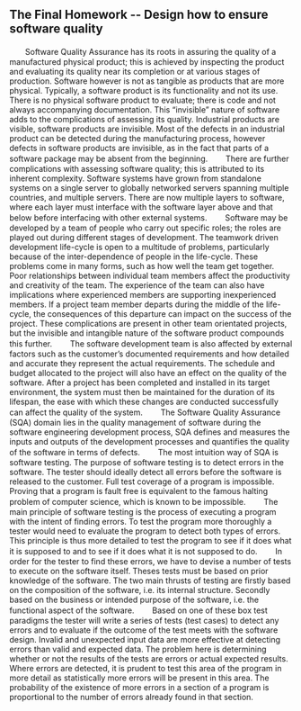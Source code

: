 ## The Final Homework -- Design how to ensure software quality 

　　Software Quality Assurance has its roots in assuring the quality of a manufactured physical product; this is achieved by inspecting the product and evaluating its quality near its completion or at various stages of production. Software however is not as tangible as products that are more physical. Typically, a software product is its functionality and not its use. There is no physical software product to evaluate; there is code and not always accompanying documentation. This “invisible” nature of software adds to the complications of assessing its quality. Industrial products are visible, software products are invisible. Most of the defects in an industrial product can be detected during the manufacturing process, however defects in software products are invisible, as in the fact that parts of a software package may be absent from the beginning.
　　There are further complications with assessing software quality; this is attributed to its inherent complexity. Software systems have grown from standalone systems on a single server to globally networked servers spanning multiple countries, and multiple servers. There are now multiple layers to software, where each layer must interface with the software layer above and that below before interfacing with other external systems.
　　Software may be developed by a team of people who carry out specific roles; the roles are played out during different stages of development. The teamwork driven development life-cycle is open to a multitude of problems, particularly because of the inter-dependence of people in the life-cycle. These problems come in many forms, such as how well the team get together. Poor relationships between individual team members affect the productivity and creativity of the team. The experience of the team can also have implications where experienced members are supporting inexperienced members. If a project team member departs during the middle of the life-cycle, the consequences of this departure can impact on the success of the project. These complications are present in other team orientated projects, but the invisible and intangible nature of the software product compounds this further. 
　　The software development team is also affected by external factors such as the customer’s documented requirements and how detailed and accurate they represent the actual requirements. The schedule and budget allocated to the project will also have an effect on the quality of the software. After a project has been completed and installed in its target environment, the system must then be maintained for the duration of its lifespan, the ease with which these changes are conducted successfully can affect the quality of the system.
　　The Software Quality Assurance (SQA) domain lies in the quality management of software during the software engineering development process, SQA defines and measures the inputs and outputs of the development processes and quantifies the quality of the software in terms of defects. 
　　The most intuition way of SQA is software testing. The purpose of software testing is to detect errors in the software. The tester should ideally detect all errors before the software is released to the customer. Full test coverage of a program is impossible. Proving that a program is fault free is equivalent to the famous halting problem of computer science, which is known to be impossible.
　　The main principle of software testing is the process of executing a program with the intent of finding errors. To test the program more thoroughly a tester would need to evaluate the program to detect both types of errors. This principle is thus more detailed to test the program to see if it does what it is supposed to and to see if it does what it is not supposed to do.
　　In order for the tester to find these errors, we have to devise a number of tests to execute on the software itself. Theses tests must be based on prior knowledge of the software. The two main thrusts of testing are firstly based on the composition of the software, i.e. its internal structure. Secondly based on the business or intended purpose of the software, i.e. the functional aspect of the software.
　　Based on one of these box test paradigms the tester will write a series of tests (test cases) to detect any errors and to evaluate if the outcome of the test meets with the software design. Invalid and unexpected input data are more effective at detecting errors than valid and expected data. The problem here is determining whether or not the results of the tests are errors or actual expected results. Where errors are detected, it is prudent to test this area of the program in more detail as statistically more errors will be present in this area. The probability of the existence of more errors in a section of a program is proportional to the number of errors already found in that section.
